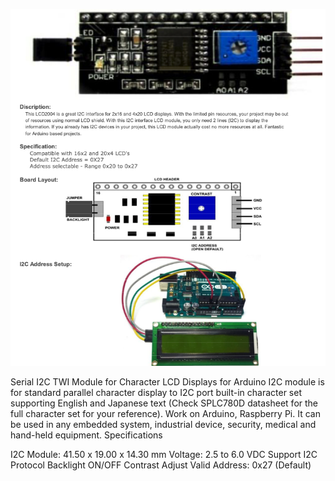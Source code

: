 ![](i2cserialinterface.png)


Serial I2C TWI Module for Character LCD Displays for Arduino
I2C module is for standard parallel character display to I2C port built-in character set supporting English and Japanese text (Check SPLC780D datasheet for the full character set for your reference). Work on Arduino, Raspberry Pi. It can be used in any embedded system, industrial device, security, medical and hand-held equipment.
Specifications

I2C Module: 41.50 x 19.00 x 14.30 mm
Voltage: 2.5 to 6.0 VDC
Support I2C Protocol
Backlight ON/OFF
Contrast Adjust Valid
Address: 0x27 (Default)
